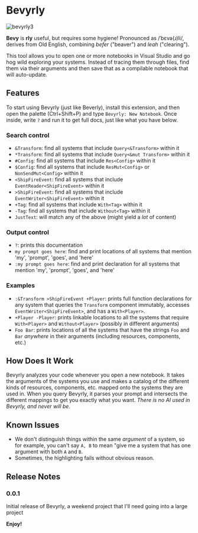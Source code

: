 # Bevyrly 

![bevyrly3](https://github.com/devlike-code/bevyrly/assets/2606844/ad44396b-ebb0-4a0c-bd74-7e72adc0cbf7)

**Bevy** is **rly** useful, but requires some hygiene! Pronounced as /ˈbɛvə(ɹ)li/, derives from Old English, combining *befer* ("beaver") and *leah* (\"clearing\").

This tool allows you to open one or more notebooks in Visual Studio and go hog wild exploring your systems. Instead of tracing them through files, find them via their arguments and then save that as a compilable notebook that will auto-update.

## Features

To start using Bevyrly (just like Beverly), install this extension, and then open the palette (Ctrl+Shift+P) and type `Bevyrly: New Notebook`. Once inside, write `?` and run it to get full docs, just like what you have below.

### Search control
- `&Transform`: find all systems that include `Query<&Transform>` within it
- `*Transform`: find all systems that include `Query<&mut Transform>` within it
- `#Config`: find all systems that include `Res<Config>` within it
- `$Config`: find all systems that include `ResMut<Config>` or `NonSendMut<Config>` within it
- `<ShipFireEvent`: find all systems that include `EventReader<ShipFireEvent>` within it
- `>ShipFireEvent`: find all systems that include `EventWriter<ShipFireEvent>` within it
- `+Tag`: find all systems that include `With<Tag>` within it
- `-Tag`: find all systems that include `Without<Tag>` within it
- `JustText`: will match any of the above (might yield a *lot* of content)

### Output control
- `?`: prints this documentation
- `my prompt goes here`: find and print locations of all systems that mention 'my', 'prompt', 'goes', and 'here'
- `:my prompt goes here`: find and print declaration for all systems that mention 'my', 'prompt', 'goes', and 'here'

### Examples
- `:&Transform >ShipFireEvent +Player`: prints full function declarations for any system that queries the `Transform` component immutably, accesses `EventWriter<ShipFireEvent>`, and has a `With<Player>`.
- `+Player -Player`: prints linkable locations to all the systems that require `With<Player>` and `Without<Player>` (possibly in different arguments)
- `Foo Bar`: prints locations of all the systems that have the strings `Foo` and `Bar` <i>anywhere</i> in their arguments (including resources, components, etc.)

## How Does It Work

Bevyrly analyzes your code whenever you open a new notebook. It takes the arguments of the systems you use and makes a catalog of the different kinds of resources, components, etc. mapped onto the systems they are used in. When you query Bevyrly, it parses your prompt and intersects the different mappings to get you exactly what you want. _There is no AI used in Bevyrly, and never will be._

## Known Issues

- We don't distinguish things within the same _argument_ of a system, so for example, you can't say `A, B` to mean "give me a system that has one argument with both `A` and `B`.
- Sometimes, the highlighting fails without obvious reason.

## Release Notes

### 0.0.1

Initial release of Bevyrly, a weekend project that I'll need going into a large project

**Enjoy!**
